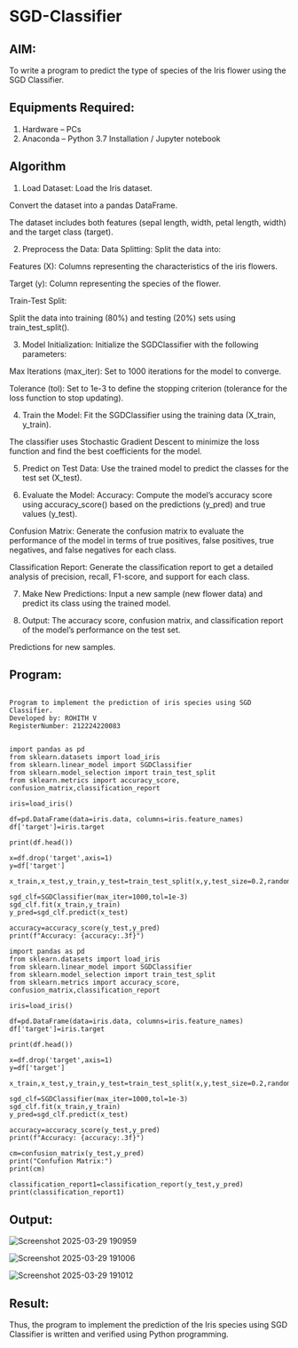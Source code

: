 # SGD-Classifier
## AIM:
To write a program to predict the type of species of the Iris flower using the SGD Classifier.

## Equipments Required:
1. Hardware – PCs
2. Anaconda – Python 3.7 Installation / Jupyter notebook

## Algorithm
1. Load Dataset:
Load the Iris dataset.

Convert the dataset into a pandas DataFrame.

The dataset includes both features (sepal length, width, petal length, width) and the target class (target).

2. Preprocess the Data:
Data Splitting: Split the data into:

Features (X): Columns representing the characteristics of the iris flowers.

Target (y): Column representing the species of the flower.

Train-Test Split:

Split the data into training (80%) and testing (20%) sets using train_test_split().

3. Model Initialization:
Initialize the SGDClassifier with the following parameters:

Max Iterations (max_iter): Set to 1000 iterations for the model to converge.

Tolerance (tol): Set to 1e-3 to define the stopping criterion (tolerance for the loss function to stop updating).

4. Train the Model:
Fit the SGDClassifier using the training data (X_train, y_train).

The classifier uses Stochastic Gradient Descent to minimize the loss function and find the best coefficients for the model.

5. Predict on Test Data:
Use the trained model to predict the classes for the test set (X_test).

6. Evaluate the Model:
Accuracy: Compute the model’s accuracy score using accuracy_score() based on the predictions (y_pred) and true values (y_test).

Confusion Matrix: Generate the confusion matrix to evaluate the performance of the model in terms of true positives, false positives, true negatives, and false negatives for each class.

Classification Report: Generate the classification report to get a detailed analysis of precision, recall, F1-score, and support for each class.

7. Make New Predictions:
Input a new sample (new flower data) and predict its class using the trained model.

8. Output:
The accuracy score, confusion matrix, and classification report of the model’s performance on the test set.

Predictions for new samples.



## Program:
```

Program to implement the prediction of iris species using SGD Classifier.
Developed by: ROHITH V
RegisterNumber: 212224220083 


import pandas as pd
from sklearn.datasets import load_iris
from sklearn.linear_model import SGDClassifier
from sklearn.model_selection import train_test_split
from sklearn.metrics import accuracy_score, confusion_matrix,classification_report

iris=load_iris()

df=pd.DataFrame(data=iris.data, columns=iris.feature_names)
df['target']=iris.target

print(df.head())

x=df.drop('target',axis=1)
y=df['target']

x_train,x_test,y_train,y_test=train_test_split(x,y,test_size=0.2,random_state=42)

sgd_clf=SGDClassifier(max_iter=1000,tol=1e-3)
sgd_clf.fit(x_train,y_train)
y_pred=sgd_clf.predict(x_test)

accuracy=accuracy_score(y_test,y_pred)
print(f"Accuracy: {accuracy:.3f}")

import pandas as pd
from sklearn.datasets import load_iris
from sklearn.linear_model import SGDClassifier
from sklearn.model_selection import train_test_split
from sklearn.metrics import accuracy_score, confusion_matrix,classification_report

iris=load_iris()

df=pd.DataFrame(data=iris.data, columns=iris.feature_names)
df['target']=iris.target

print(df.head())

x=df.drop('target',axis=1)
y=df['target']

x_train,x_test,y_train,y_test=train_test_split(x,y,test_size=0.2,random_state=42)

sgd_clf=SGDClassifier(max_iter=1000,tol=1e-3)
sgd_clf.fit(x_train,y_train)
y_pred=sgd_clf.predict(x_test)

accuracy=accuracy_score(y_test,y_pred)
print(f"Accuracy: {accuracy:.3f}")

cm=confusion_matrix(y_test,y_pred)
print("Confufion Matrix:")
print(cm)

classification_report1=classification_report(y_test,y_pred)
print(classification_report1)
```

## Output:

![Screenshot 2025-03-29 190959](https://github.com/user-attachments/assets/b863dec5-3cf0-4e21-aa00-68a15d5f8556)

![Screenshot 2025-03-29 191006](https://github.com/user-attachments/assets/1097d428-7f41-4fc4-8a5c-d5961e3e11da)

![Screenshot 2025-03-29 191012](https://github.com/user-attachments/assets/fef2e7ae-fac2-43bc-a4bd-c2cd52bdb918)



## Result:
Thus, the program to implement the prediction of the Iris species using SGD Classifier is written and verified using Python programming.

